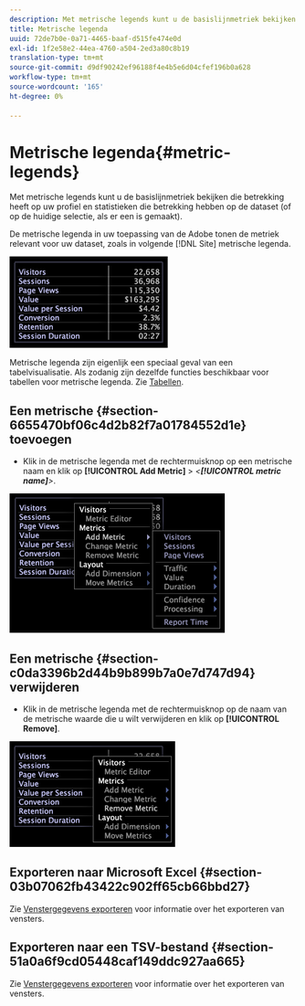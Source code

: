 ```yaml
---
description: Met metrische legends kunt u de basislijnmetriek bekijken die betrekking heeft op uw profiel en statistieken die betrekking hebben op de dataset (of op de huidige selectie, als er een is gemaakt).
title: Metrische legenda
uuid: 72de7b0e-0a71-4465-baaf-d515fe474e0d
exl-id: 1f2e58e2-44ea-4760-a504-2ed3a80c8b19
translation-type: tm+mt
source-git-commit: d9df90242ef96188f4e4b5e6d04cfef196b0a628
workflow-type: tm+mt
source-wordcount: '165'
ht-degree: 0%

---
```


# Metrische legenda{#metric-legends}

Met metrische legends kunt u de basislijnmetriek bekijken die betrekking heeft op uw profiel en statistieken die betrekking hebben op de dataset (of op de huidige selectie, als er een is gemaakt).

De metrische legenda in uw toepassing van de Adobe tonen de metriek relevant voor uw dataset, zoals in volgende [!DNL Site] metrische legenda.

![](assets/lgd_MetricLegend.png)

Metrische legenda zijn eigenlijk een speciaal geval van een tabelvisualisatie. Als zodanig zijn dezelfde functies beschikbaar voor tabellen voor metrische legenda. Zie [Tabellen](../../../../home/c-get-started/c-analysis-vis/c-tables/c-tables.md#concept-c632cb8ad9724f90ac5c294d52ae667f).

## Een metrische {#section-6655470bf06c4d2b82f7a01784552d1e} toevoegen

* Klik in de metrische legenda met de rechtermuisknop op een metrische naam en klik op **[!UICONTROL Add Metric]** > *&lt;**[!UICONTROL metric name]**>*.

![](assets/lgd_MetricLegend_addMetric.png)

## Een metrische {#section-c0da3396b2d44b9b899b7a0e7d747d94} verwijderen

* Klik in de metrische legenda met de rechtermuisknop op de naam van de metrische waarde die u wilt verwijderen en klik op **[!UICONTROL Remove]**.

![](assets/lgd_MetricLegend_removeMetric.png)

## Exporteren naar Microsoft Excel {#section-03b07062fb43422c902ff65cb66bbd27}

Zie [Venstergegevens exporteren](../../../../home/c-get-started/c-wk-win-wksp/c-exp-win-data.md#concept-8df61d64ed434cc5a499023c44197349) voor informatie over het exporteren van vensters.

## Exporteren naar een TSV-bestand {#section-51a0a6f9cd05448caf149ddc927aa665}

Zie [Venstergegevens exporteren](../../../../home/c-get-started/c-wk-win-wksp/c-exp-win-data.md#concept-8df61d64ed434cc5a499023c44197349) voor informatie over het exporteren van vensters.
